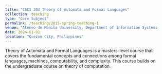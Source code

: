 ```yaml
---
title: "CSCI 203 Theory of Automata and Formal Languages"
collection: teaching
type: "Core Subject"
permalink: /teaching/2015-spring-teaching-1
venue: "Ateneo de Manila University, Department of Information Systems and Computer Science"
date: 2024-01-01
location: "Quezon City, Philippines"
---
```


Theory of Automata and Formal Languages is a masters-level course that covers the fundamental concepts and connections among formal languages, machines, computability, and complexity.  This course builds on the undergraduate course on theory of computation.

